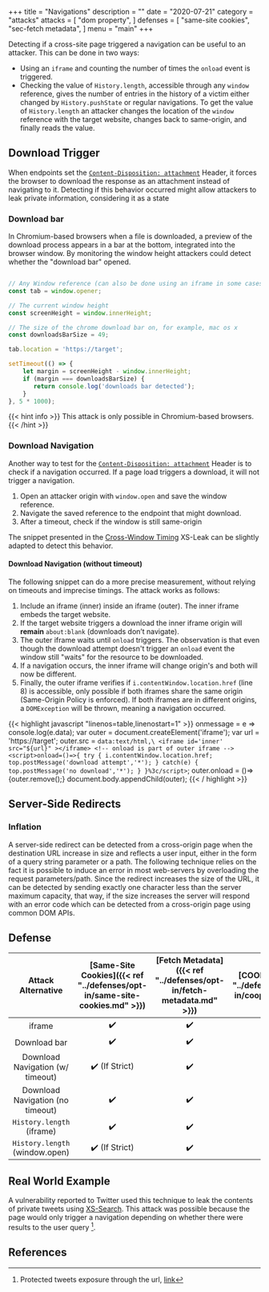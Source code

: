 +++
title = "Navigations"
description = ""
date = "2020-07-21"
category = "attacks"
attacks = [
    "dom property",
]
defenses = [
    "same-site cookies",
    "sec-fetch metadata",
]
menu = "main"
+++

Detecting if a cross-site page triggered a navigation can be useful to an attacker.  This can be done in two ways:
- Using an `iframe` and counting the number of times the `onload` event is triggered.
- Checking the value of `History.length`, accessible through any `window` reference, gives the number of entries in the history of a victim either changed by `History.pushState` or regular navigations. To get the value of `History.length` an attacker changes the location of the `window` reference with the target website, changes back to same-origin, and finally reads the value.

## Download Trigger

When endpoints set the [`Content-Disposition: attachment`](https://developer.mozilla.org/en-US/docs/Web/HTTP/Headers/Content-Disposition) Header, it forces the browser to download the response as an attachment instead of navigating to it. Detecting if this behavior occurred might allow attackers to leak private information, considering it as a state

### Download bar

In Chromium-based browsers when a file is downloaded, a preview of the download process appears in a bar at the bottom, integrated into the browser window. By monitoring the window height attackers could detect whether the "download bar" opened.


```javascript

// Any Window reference (can also be done using an iframe in some cases)
const tab = window.opener;

// The current window height
const screenHeight = window.innerHeight;

// The size of the chrome download bar on, for example, mac os x
const downloadsBarSize = 49;

tab.location = 'https://target';

setTimeout(() => {
    let margin = screenHeight - window.innerHeight;
    if (margin === downloadsBarSize) {
       return console.log('downloads bar detected');
    }
}, 5 * 1000);
```

{{< hint info >}}
This attack is only possible in Chromium-based browsers.
{{< /hint >}}

### Download Navigation

Another way to test for the [`Content-Disposition: attachment`](https://developer.mozilla.org/en-US/docs/Web/HTTP/Headers/Content-Disposition) Header is to check if a navigation occurred. If a page load triggers a download, it will not trigger a navigation. 

1. Open an attacker origin with `window.open` and save the window reference.
2. Navigate the saved reference to the endpoint that might download.
3. After a timeout, check if the window is still same-origin

The snippet presented in the [Cross-Window Timing](httpps://TODO) XS-Leak can be slightly adapted to detect this behavior.

#### Download Navigation (without timeout)

The following snippet can do a more precise measurement, without relying on timeouts and imprecise timings. The attack works as follows:

1. Include an iframe (inner) inside an iframe (outer). The inner iframe embeds the target website.
2. If the target website triggers a download the inner iframe origin will **remain** `about:blank` (downloads don’t navigate).
3. The outer iframe waits until `onload` triggers. The observation is that even though the download attempt doesn't trigger an `onload` event the window still "waits" for the resource to be downloaded.
4. If a navigation occurs, the inner iframe will change origin's and both will now be different. 
5. Finally, the outer iframe verifies if `i.contentWindow.location.href` (line 8) is accessible, only possible if both iframes share the same origin (Same-Origin Policy is enforced). If both iframes are in different origins, a `DOMException` will be thrown, meaning a navigation occurred.

{{< highlight javascript "linenos=table,linenostart=1" >}}
onmessage = e => console.log(e.data);
var outer = document.createElement('iframe');
var url = 'https://target';
outer.src = `data:text/html,\
            <iframe id='inner' src="${url}" ></iframe>
            <!-- onload is part of outer iframe -->
            <script>onload=()=>{
                try {
                    i.contentWindow.location.href;
                    top.postMessage('download attempt','*');
                } catch(e) {
                    top.postMessage('no download','*');
                }
            }%3c/script>`;
outer.onload = ()=>{outer.remove();}
document.body.appendChild(outer);
{{< / highlight >}}

<!-- 
## Case Scenarios

- An online bank decides to redirect wealthy users to unmissable stock opportunities by triggering a navigation to a reserved space in the website when users are consulting the account balance. If this is only done to a specific group of users, it becomes possible for an attacker to leak the "client status" of the user. -->
<!--TODO(manuelvsousa): Add better examples-->
<!--TODO(manuelvsousa): evaluate if we are keeping case scenarios in the wiki-->


## Server-Side Redirects

### Inflation

A server-side redirect can be detected from a cross-origin page when the destination URL increase in size and reflects a user input, either in the form of a query string parameter or a path. The following technique relies on the fact it is possible to induce an error in most web-servers by overloading the request parameters/path. Since the redirect increases the size of the URL, it can be detected by sending exactly one character less than the server maximum capacity, that way, if the size increases the server will respond with an error code which can be detected from a cross-origin page using common DOM APIs.

<!-- ### CSP Violations -->
<!--TODO(manuelvsousa): I will discuss CSP violations with @lweichselbaum to know if it's still thing-->


## Defense

| Attack Alternative  | [Same-Site Cookies]({{< ref "../defenses/opt-in/same-site-cookies.md" >}})  | [Fetch Metadata]({{< ref "../defenses/opt-in/fetch-metadata.md" >}})  | [COOP]({{< ref "../defenses/opt-in/coop.md" >}})  |  [Framing Protections]({{< ref "../defenses/opt-in/xfo.md" >}}) |
|:----------------------------------:|:--------------------------:|:---------------:|:-----:|:--------------------:|
| iframe                             |         ✔️                 |      ✔️         |  ❌   |          ✔️         |
| Download bar                       |         ✔️                 |      ✔️         |  ✔️   |          ✔️         |
| Download Navigation (w/ timeout)   |         ✔️ (If Strict)     |      ✔️         |  ❌   |          ❌         |
| Download Navigation (no timeout)   |         ✔️                 |      ✔️         |  ✔️   |          ✔️         |
| `History.length` (iframe)          |         ✔️                 |      ✔️         |  ❌   |          ✔️         |
| `History.length` (window.open)     |         ✔️ (If Strict)     |      ✔️         |  ✔️   |          ❌         |

## Real World Example

A vulnerability reported to Twitter used this technique to leak the contents of private tweets using [XS-Search](https://TODO). This attack was possible because the page would only trigger a navigation depending on whether there were results to the user query [^1].

## References

[^1]: Protected tweets exposure through the url, [link](https://hackerone.com/reports/491473)

